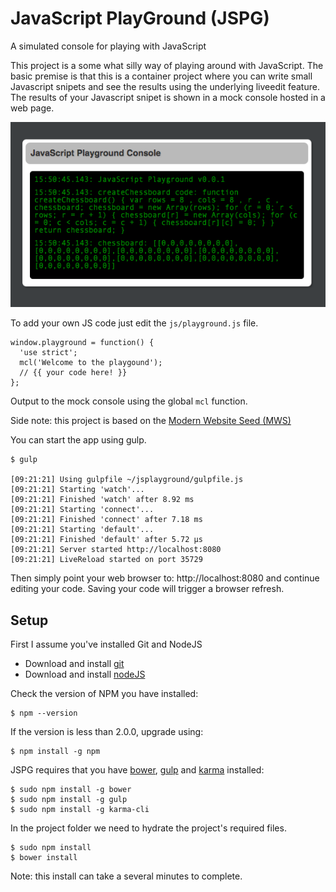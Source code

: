# JavaScript PlayGround (JSPG)
A simulated console for playing with JavaScript

This project is a some what silly way of playing around with JavaScript.  The basic premise is that this is a container project where you can write small Javascript snipets and see the results using the underlying liveedit feature.  The results of your Javascript snipet is shown in a mock console hosted in a web page.


![JSPlayground](JavaScript_Playground.png)

To add your own JS code just edit the `js/playground.js` file.

    window.playground = function() {
      'use strict';
      mcl('Welcome to the playgound');
      // {{ your code here! }}
    };

Output to the mock console using the global `mcl` function.

Side note: this project is based on the [Modern Website Seed (MWS)](https://github.com/cjus/modern-web-seed)

You can start the app using gulp.

    $ gulp

    [09:21:21] Using gulpfile ~/jsplayground/gulpfile.js
    [09:21:21] Starting 'watch'...
    [09:21:21] Finished 'watch' after 8.92 ms
    [09:21:21] Starting 'connect'...
    [09:21:21] Finished 'connect' after 7.18 ms
    [09:21:21] Starting 'default'...
    [09:21:21] Finished 'default' after 5.72 μs
    [09:21:21] Server started http://localhost:8080
    [09:21:21] LiveReload started on port 35729

Then simply point your web browser to: http://localhost:8080  and continue editing your code. Saving your code will trigger a browser refresh.

## Setup

First I assume you've installed Git and NodeJS

* Download and install [git](http://git-scm.com/downloads)
* Download and install [nodeJS](http://nodejs.org/download/)

Check the version of NPM you have installed:

    $ npm --version

If the version is less than 2.0.0, upgrade using:

    $ npm install -g npm

JSPG requires that you have [bower](http://bower.io/), [gulp](http://gulpjs.com) and [karma](http://karma-runner.github.io) installed:

```shell
$ sudo npm install -g bower 
$ sudo npm install -g gulp
$ sudo npm install -g karma-cli
```
     
In the project folder we need to hydrate the project's required files.

```shell
$ sudo npm install
$ bower install
```

Note: this install can take a several minutes to complete.

